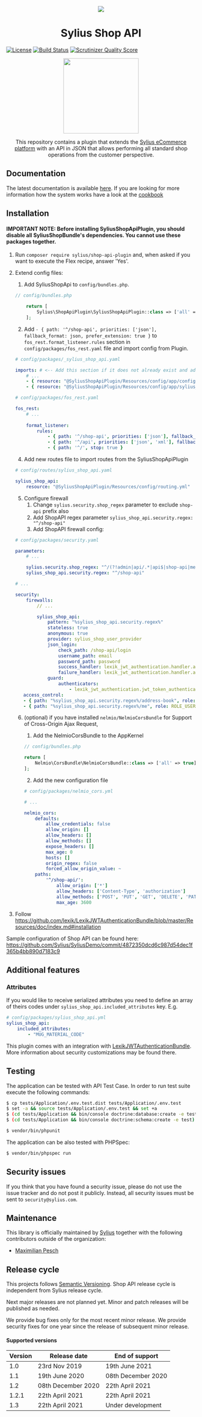 <p align="center">
    <a href="https://sylius.com" target="_blank">
        <img src="https://demo.sylius.com/assets/shop/img/logo.png" />
    </a>
</p>

<h1 align="center">Sylius Shop API </h1>

[![License](https://img.shields.io/packagist/l/sylius/shop-api-plugin.svg)](https://packagist.org/packages/sylius/shop-api-plugin) [![Build Status](https://travis-ci.org/Sylius/ShopApiPlugin.svg?branch=master)](https://travis-ci.org/Sylius/ShopApiPlugin) [![Scrutinizer Quality Score](https://img.shields.io/scrutinizer/g/Sylius/SyliusShopApiPlugin.svg)](https://scrutinizer-ci.com/g/Sylius/SyliusShopApiPlugin/)

<p align="center"><a href="https://sylius.com/plugins/" target="_blank"><img src="https://sylius.com/assets/badge-official-sylius-plugin.png" width="200"></a></p>

<p align="center">This repository contains a plugin that extends the <a href="https://github.com/Sylius/Sylius">Sylius eCommerce platform</a> with an API in JSON that allows performing all standard shop operations from the customer perspective.</p>

## Documentation

The latest documentation is available [here](https://app.swaggerhub.com/apis/Sylius/sylius-shop-api/1.0.0). If you are looking for more information how the system works have a look at the [cookbook](doc/Cookbook.md)

## Installation

#### IMPORTANT NOTE: Before installing SyliusShopApiPlugin, you should disable all SyliusShopBundle's dependencies. You cannot use these packages together.

1. Run `composer require sylius/shop-api-plugin` and, when asked if you want to execute the Flex recipe, answer 'Yes'.
2. Extend config files:
    1. Add SyliusShopApi to `config/bundles.php`.
    ```php
    // config/bundles.php
    
        return [
            Sylius\ShopApiPlugin\SyliusShopApiPlugin::class => ['all' => true],
        ];
    ```
    2. Add `- { path: '^/shop-api', priorities: ['json'], fallback_format: json, prefer_extension: true }` to `fos_rest.format_listener.rules` 
    section in `config/packages/fos_rest.yaml` file and import config from Plugin.
    ```yml
    # config/packages/_sylius_shop_api.yaml
    
    imports: # <-- Add this section if it does not already exist and add the lines below
        # ...
        - { resource: "@SyliusShopApiPlugin/Resources/config/app/config.yml" }
        - { resource: "@SyliusShopApiPlugin/Resources/config/app/sylius_mailer.yml" }

    # config/packages/fos_rest.yaml
    
    fos_rest:
        # ...
        
        format_listener:
            rules:
                - { path: '^/shop-api', priorities: ['json'], fallback_format: json, prefer_extension: true } # <-- Add this
                - { path: '^/api', priorities: ['json', 'xml'], fallback_format: json, prefer_extension: true }
                - { path: '^/', stop: true }
    
    ```

    4. Add new routes file to import routes from the SyliusShopApiPlugin
    ```yml
    # config/routes/sylius_shop_api.yaml

    sylius_shop_api:
        resource: "@SyliusShopApiPlugin/Resources/config/routing.yml"
    ```
    5. Configure firewall
        1. Change `sylius.security.shop_regex` parameter to exclude `shop-api` prefix also
        2. Add ShopAPI regex parameter `sylius_shop_api.security.regex: "^/shop-api"`
        3. Add ShopAPI firewall config:
    ```yml
    # config/packages/security.yaml

    parameters:
        # ...
    
        sylius.security.shop_regex: "^/(?!admin|api/.*|api$|shop-api|media/.*)[^/]++" # shop-api has been added inside the brackets
        sylius_shop_api.security.regex: "^/shop-api"

    # ... 

    security:
        firewalls:
            // ...

            sylius_shop_api:
                pattern: "%sylius_shop_api.security.regex%"
                stateless: true
                anonymous: true
                provider: sylius_shop_user_provider
                json_login:
                    check_path: /shop-api/login
                    username_path: email
                    password_path: password
                    success_handler: lexik_jwt_authentication.handler.authentication_success
                    failure_handler: lexik_jwt_authentication.handler.authentication_failure
                guard:
                    authenticators:
                        - lexik_jwt_authentication.jwt_token_authenticator
       access_control:
       - { path: "%sylius_shop_api.security.regex%/address-book", role: ROLE_USER}
       - { path: "%sylius_shop_api.security.regex%/me", role: ROLE_USER}

    ```
    
    6. (optional) if you have installed `nelmio/NelmioCorsBundle` for Support of Cross-Origin Ajax Request,
        1. Add the NelmioCorsBundle to the AppKernel
    
        ```php
        // config/bundles.php
        
        return [
            Nelmio\CorsBundle\NelmioCorsBundle::class => ['all' => true],
        ];

        ```
    
        2. Add the new configuration file  
    
        ```yml
        # config/packages/nelmio_cors.yml
        
        # ...
        
        nelmio_cors:
            defaults:
                allow_credentials: false
                allow_origin: []
                allow_headers: []
                allow_methods: []
                expose_headers: []
                max_age: 0
                hosts: []
                origin_regex: false
                forced_allow_origin_value: ~
            paths:
                '^/shop-api/':
                    allow_origin: ['*']
                    allow_headers: ['Content-Type', 'authorization']
                    allow_methods: ['POST', 'PUT', 'GET', 'DELETE', 'PATCH', 'OPTIONS']
                    max_age: 3600
        ```

3. Follow https://github.com/lexik/LexikJWTAuthenticationBundle/blob/master/Resources/doc/index.md#installation

Sample configuration of Shop API can be found here: https://github.com/Sylius/SyliusDemo/commit/4872350dcd6c987d54dec1f365b4bb890d7183c9

## Additional features

### Attributes

If you would like to receive serialized attributes you need to define an array of theirs codes under `sylius_shop_api.included_attributes` key. E.g.
```yml
# config/packages/sylius_shop_api.yml
sylius_shop_api:
    included_attributes:
        - "MUG_MATERIAL_CODE"
```

This plugin comes with an integration with [LexikJWTAuthenticationBundle](https://github.com/lexik/LexikJWTAuthenticationBundle/). 
More information about security customizations may be found there.

## Testing

The application can be tested with API Test Case. In order to run test suite execute the following commands:

```bash
$ cp tests/Application/.env.test.dist tests/Application/.env.test
$ set -a && source tests/Application/.env.test && set +a
$ (cd tests/Application && bin/console doctrine:database:create -e test)
$ (cd tests/Application && bin/console doctrine:schema:create -e test)

$ vendor/bin/phpunit
```

The application can be also tested with PHPSpec:

```bash
$ vendor/bin/phpspec run
```

## Security issues

If you think that you have found a security issue, please do not use the issue tracker and do not post it publicly. 
Instead, all security issues must be sent to `security@sylius.com`.

## Maintenance

This library is officially maintained by [Sylius](https://sylius.com) together with the following contributors outside of the organization:
 * [Maximilian Pesch](https://github.com/mamazu)

## Release cycle

This projects follows [Semantic Versioning](https://semver.org/). Shop API release cycle is independent from Sylius release cycle.

Next major releases are not planned yet. Minor and patch releases will be published as needed.

We provide bug fixes only for the most recent minor release.
We provide security fixes for one year since the release of subsequent minor release.

#### Supported versions

| Version | Release date       | End of support     |
|---------|--------------------|--------------------|
| 1.0     | 23rd Nov 2019      | 19th June 2021     |
| 1.1     | 19th June 2020     | 08th December 2020 |
| 1.2     | 08th December 2020 | 22th April 2021    |
| 1.2.1   | 22th April 2021    | 22th April 2021    |
| 1.3     | 22th April 2021    | Under development  |
